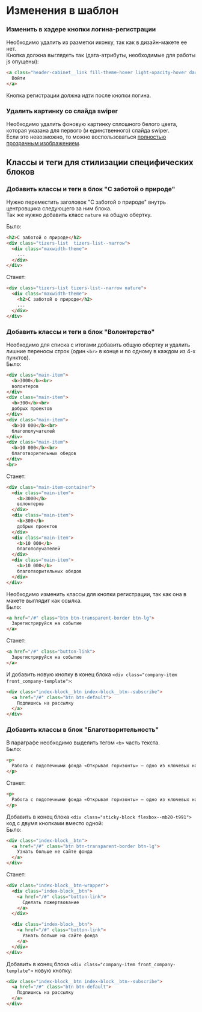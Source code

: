 # Изменения в шаблон

### Изменить в хэдере кнопки логина-регистрации
Необходимо удалить из разметки иконку, так как в дизайн-макете ее нет.  
Кнопка должна выглядеть так (дата-атрибуты, необходимые для работы js опущены):
```html
<a class="header-cabinet__link fill-theme-hover light-opacity-hover dark_link animate-load" href="#">
  Войти
</a>
```
Кнопка регистрации должна идти после кнопки логина.

### Удалить картинку со слайда swiper
Необходимо удалить фоновую картинку сплошного белого цвета, которая указана для первого (и единственного) слайда swiper.  
Если это невозможно, то можно воспользоваться [полностью прозрачным изображением](./source/img/transparent.png).

## Классы и теги для стилизации специфических блоков
### Добавить классы и теги в блок "С заботой о природе"
Нужно переместить заголовок "С заботой о природе" внутрь центровщика следующего за ним блока.  
Так же нужно добавить класс `nature` на общую обертку.

Было:
```html
<h2>C заботой о природе</h2>
<div class="tizers-list  tizers-list--narrow">
  <div class="maxwidth-theme">
    ...
  </div>
</div>
```

Станет:
```html
<div class="tizers-list tizers-list--narrow nature">
  <div class="maxwidth-theme">
    <h2>C заботой о природе</h2>
    ...
  </div>
</div>
```

### Добавить классы и теги в блок "Волонтерство"
Необходимо для списка с итогами добавить общую обертку и удалить лишние переносы строк (один `<br>` в конце и по одному в каждом из 4-х пунктов).  
Было:
```html
<div class="main-item">
  <b>3000</b><br>
  волонтеров
</div>
<div class="main-item">
  <b>300</b><br>
  добрых проектов
</div>
<div class="main-item">
  <b>10 000</b><br>
  благополучателей
</div>
<div class="main-item">
  <b>10 000</b><br>
  благотворительных обедов
</div>
<br>
```

Станет:
```html
<div class="main-item-container">
  <div class="main-item">
    <b>3000</b>
    волонтеров
  </div>
  <div class="main-item">
    <b>300</b>
    добрых проектов
  </div>
  <div class="main-item">
    <b>10 000</b>
    благополучателей
  </div>
  <div class="main-item">
    <b>10 000</b>
    благотворительных обедов
  </div>
</div>
```

Необходимо изменить классы для кнопки регистрации, так как она в макете выглядит как ссылка.    
Было:
```html
<a href="/#" class="btn btn-transparent-border btn-lg">
  Зарегистрируйся на событие
</a>
```
Станет:
```html
<a href="/#" class="button-link">
  Зарегистрируйся на событие
</a>
```

И добавить новую кнопку в конец блока `<div class="company-item front_company-template">`:
```html
<div class="index-block__btn index-block__btn--subscribe">
  <a href="/#" class="btn btn-default">
    Подпишись на рассылку
  </a>
</div>
```

### Добавить классы в блок "Благотворительность"
В параграфе необходимо выделить тегом `<b>` часть текста.  
Было:
```html
<p>
  Работа с подопечными фонда «Открывая горизонты» — одно из ключевых направлений волонтерской помощи KFC. Это помощь подросткам из детских домов в социализации и профориентации в таком важном периоде, как подготовка к будущей самостоятельной жизни. Поддержать работу фонда легко — через онлайн пожертвование по кнопке ниже. А чтобы стать волонтером фонда, заполни анкету на на сайте&nbsp;«Открывая горизонты».
</p>
```
Станет:
```html
<p>
  Работа с подопечными фонда «Открывая горизонты» — одно из ключевых направлений волонтерской помощи KFC. Это помощь подросткам из детских домов в социализации и профориентации в таком важном периоде, как подготовка к будущей самостоятельной жизни. <b>Поддержать работу фонда легко — через онлайн пожертвование по кнопке ниже.</b> А чтобы стать волонтером фонда, заполни анкету на на сайте&nbsp;«Открывая горизонты».
</p>
```

Добавить в конец блока `<div class="sticky-block flexbox--mb20-t991">` код с двумя кнопками вместо одной:  
Было:
```html
<div class="index-block__btn">
  <a href="/#" class="btn btn-transparent-border btn-lg">
    Узнать больше не сайте фонда
  </a>
</div>
```

Станет:
```html
<div class="index-block__btn-wrapper">
  <div class="index-block__btn">
    <a href="/#" class="button-link">
      Сделать пожертвование
    </a>
  </div>

  <div class="index-block__btn">
    <a href="/#" class="button-link">
      Узнать больше на сайте фонда
    </a>
  </div>
</div>
```

Добавить в конец блока `<div class="company-item front_company-template">` новую кнопку:
```html
<div class="index-block__btn index-block__btn--subscribe">
  <a href="/#" class="btn btn-default">
    Подпишись на рассылку
  </a>
</div>
```

